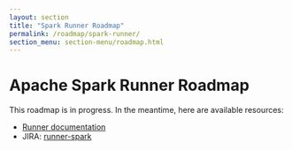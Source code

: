 ```yaml
---
layout: section
title: "Spark Runner Roadmap"
permalink: /roadmap/spark-runner/
section_menu: section-menu/roadmap.html
---
```

<!--
Licensed under the Apache License, Version 2.0 (the "License");
you may not use this file except in compliance with the License.
You may obtain a copy of the License at

http://www.apache.org/licenses/LICENSE-2.0

Unless required by applicable law or agreed to in writing, software
distributed under the License is distributed on an "AS IS" BASIS,
WITHOUT WARRANTIES OR CONDITIONS OF ANY KIND, either express or implied.
See the License for the specific language governing permissions and
limitations under the License.
-->

# Apache Spark Runner Roadmap

This roadmap is in progress. In the meantime, here are available resources:

 - [Runner documentation]({{site.baseurl}}/documentation/runners/spark)
 - JIRA: [runner-spark](https://issues.apache.org/jira/issues/?jql=project%20%3D%20BEAM%20AND%20component%20%3D%20runner-spark)
